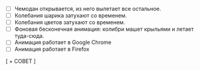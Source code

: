 - [ ] Чемодан открывается, из него вылетает все остальное.
- [ ] Колебания шарика затухают со временем.
- [ ] Колебания цветов затухают со временем.
- [ ] Фоновая бесконечная анимация: колибри машет крыльями и летает туда-сюда.
- [ ] Анимация работает в Google Chrome
- [ ] Анимация работает в Firefox

[ + СОВЕТ ]

